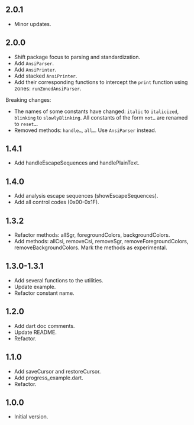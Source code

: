 ## 2.0.1

- Minor updates.

## 2.0.0

- Shift package focus to parsing and standardization.
- Add `AnsiParser`.
- Add `AnsiPrinter`.
- Add stacked `AnsiPrinter`.
- Add their corresponding functions to intercept the `print` function using
  zones: `runZonedAnsiParser`.

Breaking changes:
- The names of some constants have changed: `italic` to `italicized`,
  `blinking` to `slowlyBlinking`. All constants of the form `not…` are
  renamed to `reset…`.
- Removed methods: `handle…`, `all…`. Use `AnsiParser` instead.


## 1.4.1

- Add handleEscapeSequences and handlePlainText.

## 1.4.0

- Add analysis escape sequences (showEscapeSequences).
- Add all control codes (0x00-0x1F).

## 1.3.2

- Refactor methods: allSgr, foregroundColors, backgroundColors.
- Add methods: allCsi, removeCsi, removeSgr, removeForegroundColors,
  removeBackgroundColors. Mark the methods as experimental.

## 1.3.0-1.3.1

- Add several functions to the utilities.
- Update example.
- Refactor constant name.

## 1.2.0

- Add dart doc comments.
- Update README.
- Refactor.

## 1.1.0

- Add saveCursor and restoreCursor.
- Add progress_example.dart.
- Refactor.

## 1.0.0

- Initial version.
